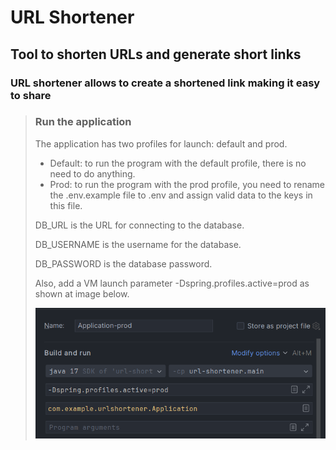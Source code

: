# URL Shortener
## Tool to shorten URLs and generate short links
### URL shortener allows to create a shortened link making it easy to share

>### Run the application
> The application has two profiles for launch: default and prod. 
>+ Default: to run the program with the default profile, there is no need to do anything. 
>+ Prod: to run the program with the prod profile, you need to rename the .env.example file to .env and assign valid data to the keys in this file. 
>  
>  DB_URL is the URL for connecting to the database. 
>  
>  DB_USERNAME is the username for the database. 
>
>  DB_PASSWORD is the database password. 
>  
>  Also, add a VM launch parameter -Dspring.profiles.active=prod as shown at image below.
>  
> ![VM option](https://github.com/RomanBelnitskiy/url-shortener/blob/props/src/main/resources/images/prod-conf.png "VM option")